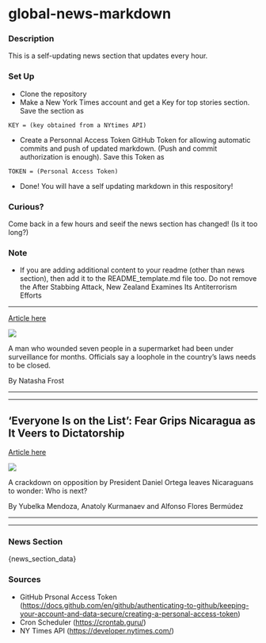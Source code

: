 # global-news-markdown

### Description 
This is a self-updating news section that updates every hour.

### Set Up 
* Clone the repository
* Make a New York Times account and get a Key for top stories section. Save the section as 
 ```
 KEY = (key obtained from a NYtimes API)
 ```
*  Create a Personnal Access Token GitHub Token for allowing automatic commits and push of updated markdown. (Push and commit authorization is enough). Save this Token as 
```
TOKEN = (Personal Access Token)
```
* Done! You will have a self updating markdown in this respository!

### Curious?
Come back in a few hours and seeif the news section has changed! (Is it too long?)

### Note
* If you are adding additional content to your readme (other than news section), then add it to the README_template.md file too. Do not remove the After Stabbing Attack, New Zealand Examines Its Antiterrorism Efforts
---------------------------------------------------------------------

[Article here](https://www.nytimes.com/2021/09/04/world/asia/new-zealand-attack-isis.html)

[![](https://static01.nyt.com/images/2021/09/04/world/04nz-attack1/merlin_194150595_0f0e9d10-d837-44f8-b271-f1105f524886-superJumbo.jpg)](https://www.nytimes.com/2021/09/04/world/asia/new-zealand-attack-isis.html)

A man who wounded seven people in a supermarket had been under surveillance for months. Officials say a loophole in the country’s laws needs to be closed.

By Natasha Frost

* * *

* * *

‘Everyone Is on the List’: Fear Grips Nicaragua as It Veers to Dictatorship
---------------------------------------------------------------------------

[Article here](https://www.nytimes.com/2021/09/05/world/nicaragua-political-repression.html)

[![](https://static01.nyt.com/images/2021/09/02/world/00NICARAGUA1/00NICARAGUA1-superJumbo.jpg)](https://www.nytimes.com/2021/09/05/world/nicaragua-political-repression.html)

A crackdown on opposition by President Daniel Ortega leaves Nicaraguans to wonder: Who is next?

By Yubelka Mendoza, Anatoly Kurmanaev and Alfonso Flores Bermúdez

* * *

* * *

### News Section 
{news_section_data}


### Sources 
* GitHub Prsonal Access Token (https://docs.github.com/en/github/authenticating-to-github/keeping-your-account-and-data-secure/creating-a-personal-access-token)
* Cron Scheduler (https://crontab.guru/)
* NY Times API (https://developer.nytimes.com/)
